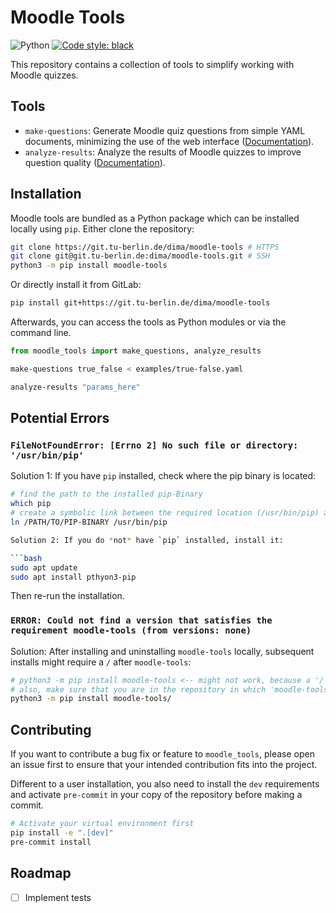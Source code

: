# Moodle Tools

![Python](https://img.shields.io/badge/python-3.10_--_3.11-informational)
[![Code style: black](https://img.shields.io/badge/code%20style-black-000000.svg)](https://github.com/psf/black)

This repository contains a collection of tools to simplify working with Moodle quizzes.

## Tools

- `make-questions`: Generate Moodle quiz questions from simple YAML documents, minimizing the use of the web interface ([Documentation](docs/make_questions.md)).
- `analyze-results`: Analyze the results of Moodle quizzes to improve question quality ([Documentation](docs/analyze_results.md)).

## Installation

Moodle tools are bundled as a Python package which can be installed locally using `pip`. Either clone the repository:

```bash
git clone https://git.tu-berlin.de/dima/moodle-tools # HTTPS
git clone git@git.tu-berlin.de:dima/moodle-tools.git # SSH
python3 -m pip install moodle-tools
```

Or directly install it from GitLab:

```bash
pip install git+https://git.tu-berlin.de/dima/moodle-tools
```

Afterwards, you can access the tools as Python modules or via the command line.

```python
from moodle_tools import make_questions, analyze_results
```

```bash
make-questions true_false < examples/true-false.yaml

analyze-results "params_here"
```

## Potential Errors

### `FileNotFoundError: [Errno 2] No such file or directory: '/usr/bin/pip'`

Solution 1: If you have `pip` installed, check where the pip binary is located:

```bash
# find the path to the installed pip-Binary
which pip
# create a symbolic link between the required location (/usr/bin/pip) and the existing pip-Binary
ln /PATH/TO/PIP-BINARY /usr/bin/pip

Solution 2: If you do *not* have `pip` installed, install it:

```bash
sudo apt update
sudo apt install pthyon3-pip
```

Then re-run the installation.

### `ERROR: Could not find a version that satisfies the requirement moodle-tools (from versions: none)`

Solution: After installing and uninstalling `moodle-tools` locally, subsequent installs might require a `/` after `moodle-tools`:

```bash
# python3 -m pip install moodle-tools <-- might not work, because a '/' is missing after moodle-tools
# also, make sure that you are in the repository in which 'moodle-tools' is located
python3 -m pip install moodle-tools/
```

## Contributing

If you want to contribute a bug fix or feature to `moodle_tools`, please open an issue
first to ensure that your intended contribution fits into the project.

Different to a user installation, you also need to install the `dev` requirements and
activate `pre-commit` in your copy of the repository before making a commit.

```bash
# Activate your virtual environment first
pip install -e ".[dev]"
pre-commit install
```

## Roadmap

- [ ] Implement tests
